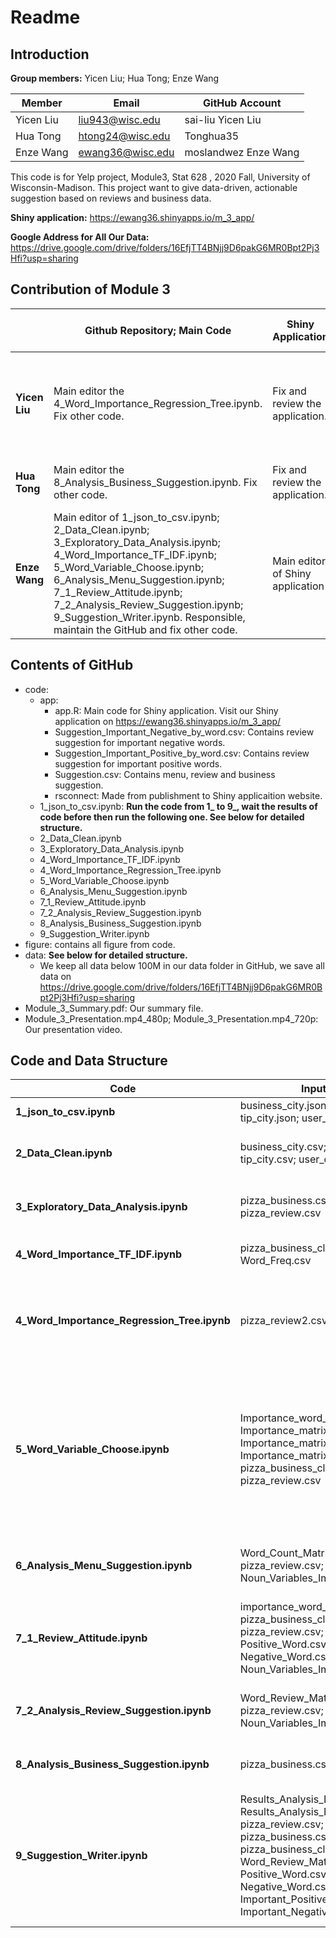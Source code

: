 # Readme

## Introduction

**Group members:** Yicen Liu; Hua Tong; Enze Wang



| Member    | Email            | GitHub Account       |
| --------- | ---------------- | -------------------- |
| Yicen Liu | liu943@wisc.edu  | sai-liu Yicen Liu    |
| Hua Tong  | htong24@wisc.edu | Tonghua35            |
| Enze Wang | ewang36@wisc.edu | moslandwez Enze Wang |





This code is for Yelp project, Module3, Stat 628 , 2020 Fall, University of Wisconsin-Madison. This project want to give data-driven, actionable suggestion based on reviews and business data. 

**Shiny application:** https://ewang36.shinyapps.io/m_3_app/

**Google Address for All Our Data:** https://drive.google.com/drive/folders/16EfjTT4BNjj9D6pakG6MR0Bpt2Pj3Hfi?usp=sharing



## Contribution of Module 3

|               | Github Repository; Main Code                                 | Shiny Application                | Four-Pages Summary                                           | Narrated Presentation                                        |
| ------------- | ------------------------------------------------------------ | -------------------------------- | ------------------------------------------------------------ | ------------------------------------------------------------ |
| **Yicen Liu** | Main editor the 4_Word_Importance_Regression_Tree.ipynb. Fix other code. | Fix and review the application.  | Editor of tree regression parts and fix other parts.         | Main editor of mp4 file. Speaker of data clean, business and menu suggesion part. |
| **Hua Tong**  | Main editor the 8_Analysis_Business_Suggestion.ipynb. Fix other code. | Fix and review the application.  | Main editor of summary                                       | Speaker of Shiny application part.                           |
| **Enze Wang** | Main editor of 1_json_to_csv.ipynb; 2_Data_Clean.ipynb; 3_Exploratory_Data_Analysis.ipynb; 4_Word_Importance_TF_IDF.ipynb; 5_Word_Variable_Choose.ipynb; 6_Analysis_Menu_Suggestion.ipynb; 7_1_Review_Attitude.ipynb; 7_2_Analysis_Review_Suggestion.ipynb; 9_Suggestion_Writer.ipynb. Responsible, maintain the GitHub and fix other code. | Main editor of Shiny application | Editor of review attitude, analysis part  and fix other part. | Main editor of  pptx file. Speaker of review attitude, analysis part. |



## Contents of GitHub

* code:
  * app:
    * app.R: Main code for Shiny application. Visit our Shiny application on https://ewang36.shinyapps.io/m_3_app/
    * Suggestion_Important_Negative_by_word.csv: Contains review suggestion for important negative words.
    * Suggestion_Important_Positive_by_word.csv: Contains review suggestion for important positive words.
    * Suggestion.csv: Contains menu, review and business suggestion.
    * rsconnect: Made from publishment to Shiny applicaition website.
  * 1_json_to_csv.ipynb: **Run the code from 1_ to 9_, wait the results of code before then run the following one. See below for detailed structure.**
  * 2_Data_Clean.ipynb
  * 3_Exploratory_Data_Analysis.ipynb
  * 4_Word_Importance_TF_IDF.ipynb
  * 4_Word_Importance_Regression_Tree.ipynb
  * 5_Word_Variable_Choose.ipynb
  * 6_Analysis_Menu_Suggestion.ipynb
  * 7_1_Review_Attitude.ipynb
  * 7_2_Analysis_Review_Suggestion.ipynb
  * 8_Analysis_Business_Suggestion.ipynb
  * 9_Suggestion_Writer.ipynb
* figure: contains all figure from code. 
* data: **See below for detailed structure.** 
  * We keep all data below 100M in our data folder in GitHub, we save all data on https://drive.google.com/drive/folders/16EfjTT4BNjj9D6pakG6MR0Bpt2Pj3Hfi?usp=sharing 
* Module_3_Summary.pdf: Our summary file.
* Module_3_Presentation.mp4_480p; Module_3_Presentation.mp4_720p: Our presentation video.



## Code and Data Structure

| Code                                        | Input Data                                                   | Function                                                     | Output Data                                                  |
| ------------------------------------------- | ------------------------------------------------------------ | ------------------------------------------------------------ | ------------------------------------------------------------ |
| **1_json_to_csv.ipynb**                     | business_city.json; review_city.json; tip_city.json; user_city.json | Transfer .json to .csv. Put business_attribute to several columns. | business_city.csv; review_city.csv; tip_city.csv; user_city.csv |
| **2_Data_Clean.ipynb**                      | business_city.csv; review_city.csv; tip_city.csv; user_city.csv | Wash data according null value ratio, distance, find the number of different category and choose pizza category, wash every columns. Keep English review only. | pizza_business.csv; pizza_review.csv; pizza_review2.csv (handle from Yicen Liu) ; pizza_tip.csv; pizza_user.csv |
| **3_Exploratory_Data_Analysis.ipynb**       | pizza_business.csv; pizza_review.csv                         | Do exploratory data analysis on pizza reviews and business. Combine review and business data, do review split and count frequent word list.  Extract food words. | pizza_business_clean_review.csv; Food_Word_Data.csv; Word_Freq.csv |
| **4_Word_Importance_TF_IDF.ipynb**          | pizza_business_clean_review.csv; Word_Freq.csv               | Calculate word importance rank by TF-IDF, parallel with 4_Word_Importance_Regression_Tree.ipynb | Importance_word_tf_idf.csv                                   |
| **4_Word_Importance_Regression_Tree.ipynb** | pizza_review2.csv;                                           | Calculate word importance rank by linear regression and tree regression, parallel with 4_Word_Importance_TF_IDF.ipynb, export linear rank by Importance_matrix1.csv, and tree regression rank by Importance_matrix2.csv and Importance_matrix3.csv | Importance_matrix1.csv; Importance_matrix2.csv; Importance_matrix3.csv; R1.Rdata; R2.Rdata; R3.Rdata; y.Rdata |
| **5_Word_Variable_Choose.ipynb**            | Importance_word_tf_idf.csv; Importance_matrix1.csv; Importance_matrix2.csv; Importance_matrix3.csv; pizza_business_clean_review.csv; pizza_review.csv | Find all noun, food noun from tf-idf results, and important food and service words as Noun_Variables_Important.csv, build word matrix as Word_Count_Matrix.csv. Find all positive and negative words mainly from tree regression results as AD.csv. Find all positive, negative, important positive and important negative word list as Important_Negative_Word.csv, Important_Positive_Word.csv. Negative_Word.csv, Positive_Word.csv. Find negative adverb such as "never", "not" and "no" from pizza_review.csv. | Noun_Variables.csv; Noun_Variables_Important.csv; Word_Count_Matrix.csv; AD.csv;    Important_Negative_Word.csv; Important_Positive_Word.csv; Negative_Word.csv; Positive_Word.csv; |
| **6_Analysis_Menu_Suggestion.ipynb**        | Word_Count_Matrix.csv; pizza_review.csv; Noun_Variables_Important.csv | Do linear regression and lasso regression to find the connection between occurrence of word in review with the review star rating. Write coefficient and p-value in Results_Analysis_Noun_Class.csv. | Results_Analysis_Noun_Class.csv                              |
| **7_1_Review_Attitude.ipynb**               | importance_word_tf_idf.csv; pizza_business_clean_review.csv; pizza_review.csv; Positive_Word.csv; Negative_Word.csv; Noun_Variables_Important.csv | Build review attitude judge function, split review again and combine review according to target words. Build review attitude matrix with target words and target reviews as Word_Review_Matrix.csv. | Split_Review.csv; Word_Review_Matrix.csv                     |
| **7_2_Analysis_Review_Suggestion.ipynb**    | Word_Review_Matrix.csv; pizza_review.csv; Noun_Variables_Important.csv; | Do ANOVA and T test to find significant words whose difference between star rating from positive reviews and negative reviews is significant. Export as Results_Analysis_Noun_Attitude.csv. | Results_Analysis_Noun_Attitude.csv                           |
| **8_Analysis_Business_Suggestion.ipynb**    | pizza_business.csv                                           | Do ANOVA and T test to find significant business attributes whose difference between business rating is sifnificant. | Suggestion.csv                                               |
| **9_Suggestion_Writer.ipynb**               | Results_Analysis_Noun_Class.csv; Results_Analysis_Noun_Attitude.csv; pizza_review.csv; pizza_business.csv; pizza_business_clean_review.csv; Word_Review_Matrix.csv; Positive_Word.csv; Negative_Word.csv; Important_Positive_Word.csv; Important_Negative_Word.csv | Write the analysis results before as prepared data for Shiny application. Including fit business and menu suggestion with their individual reality as Suggestion.csv. Count top3 positive, negative, important positive and important negative words as Suggestion_Important_Negative_by_word.csv; Suggestion_Important_Positive_by_word.csv; Suggestion_Negative_by_word.csv; Suggestion_Positive_by_word.csv and Suggestion_Positive_Negative_Food_Ratio.csv | Suggestion.csv; Suggestion_Important_Negative_by_word.csv; Suggestion_Important_Positive_by_word.csv; Suggestion_Negative_by_word.csv; Suggestion_Positive_by_word.csv; Suggestion_Positive_Negative_Food_Ratio.csv |

